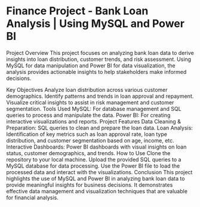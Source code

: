 
# Finance Project - Bank Loan Analysis | Using MySQL and Power BI
Project Overview
This project focuses on analyzing bank loan data to derive insights into loan distribution, customer trends, and risk assessment. Using MySQL for data manipulation and Power BI for data visualization, the analysis provides actionable insights to help stakeholders make informed decisions.

Key Objectives
Analyze loan distribution across various customer demographics.
Identify patterns and trends in loan approval and repayment.
Visualize critical insights to assist in risk management and customer segmentation.
Tools Used
MySQL: For database management and SQL queries to process and manipulate the data.
Power BI: For creating interactive visualizations and reports.
Project Features
Data Cleaning & Preparation: SQL queries to clean and prepare the loan data.
Loan Analysis: Identification of key metrics such as loan approval rate, loan type distribution, and customer segmentation based on age, income, etc.
Interactive Dashboards: Power BI dashboards with visual insights on loan status, customer demographics, and trends.
How to Use
Clone the repository to your local machine.
Upload the provided SQL queries to a MySQL database for data processing.
Use the Power BI file to load the processed data and interact with the visualizations.
Conclusion
This project highlights the use of MySQL and Power BI in analyzing bank loan data to provide meaningful insights for business decisions. It demonstrates effective data management and visualization techniques that are valuable for financial analysis.
